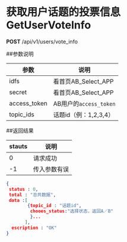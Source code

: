 # 获取用户话题的投票信息  GetUserVoteInfo

**POST** /api/v1/users/vote_info

##参数说明

| 参数 | 说明 |
| -- | -- |
| idfs | 看首页AB_Select_APP |
| secret | 看首页AB_Select_APP |
| access_token | AB用户的`access_token` |
| topic_ids | 话题id（例：1,2,3,4）|



##返回结果

| stauts | 说明 |
| -- | -- |
| 0 | 请求成功 |
| -1 | 传入参数有误 |


```JSON
{
 status : 0,
 total : "总共数据",
 data :[
        {topic_id : "话题id",
         chooes_status:"选择状态，返回A／B"
         }...
       ],
  escription : "OK"
}
```
